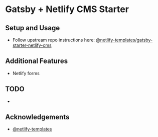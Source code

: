 # Gatsby + Netlify CMS Starter

## Setup and Usage

- Follow upstream repo instructions here: [@netlify-templates/gatsby-starter-netlify-cms](https://github.com/netlify-templates/gatsby-starter-netlify-cms)

## Additional Features

- Netlify forms

## TODO

-

## Acknowledgements
- [@netlify-templates](https://github.com/netlify-templates)
